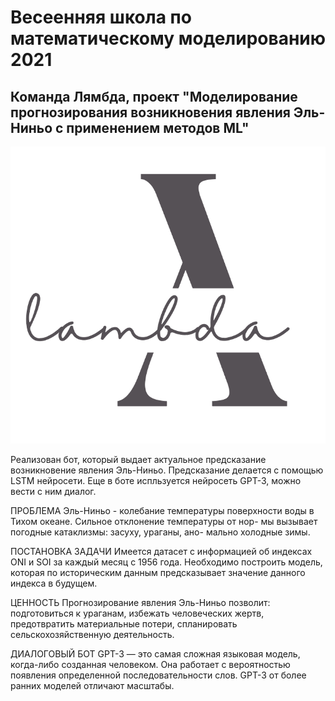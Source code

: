 # Весеенняя школа по математическому моделированию 2021
## Команда Лямбда, проект "Моделирование прогнозирования возникновения явления Эль-Ниньо с применением методов ML"
![GitHub Logo](Snimok_ekrana_2021-05-29_v_10_09_53_PM.png)

Реализован бот, который выдает актуальное предсказание возникновение явления Эль-Ниньо. Предсказание делается с помощью LSTM нейросети.
Еще в боте испльзуется нейросеть GPT-3, можно вести с ним диалог.

ПРОБЛЕМА
Эль-Ниньо - колебание температуры поверхности воды в Тихом океане. Сильное отклонение температуры от нор- мы вызывает погодные катаклизмы: засуху, ураганы, ано- мально холодные зимы.

ПОСТАНОВКА ЗАДАЧИ
Имеется датасет с информацией об индексах ONI и SOI за каждый месяц с 1956 года. Необходимо построить модель, которая по историческим данным предсказывает значение данного индекса в будущем.

ЦЕННОСТЬ
Прогнозирование явления Эль-Ниньо позволит: 
подготовиться к ураганам,
избежать человеческих жертв, 
предотвратить материальные потери,
спланировать сельскохозяйственную деятельность.

ДИАЛОГОВЫЙ БОТ
GPT-3 — это самая сложная языковая модель, когда-либо созданная человеком. 
Она работает с вероятностью появления определенной последовательности слов. GPT-3 от более ранних моделей отличают масштабы.
